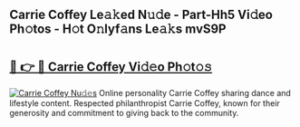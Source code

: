 ## Carrie Coffey Le𝚊𝚔ed N𝚞𝚍e - Part-Hh5 Vi𝚍eo Ph𝚘tos - H𝚘t O𝚗lyf𝚊ns Le𝚊𝚔s mvS9P

# <h2><a href="http://hf2rpuk.feru.top/?c=Carrie+Coffey">🔗 👉 🔴 Carrie Coffey Vi𝚍𝚎o Ph𝚘t𝚘𝚜</a></h2>

[![Carrie Coffey Nu𝚍𝚎s](https://i.imgur.com/0TWrTi3.gif)](http://hf2rpuk.feru.top/?c=Carrie+Coffey)
Online personality Carrie Coffey sharing dance and lifestyle content. Respected philanthropist Carrie Coffey, known for their generosity and commitment to giving back to the community. 
